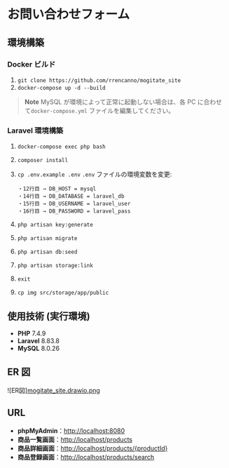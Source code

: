 # お問い合わせフォーム

## 環境構築

### Docker ビルド

1. `git clone https://github.com/rrencanno/mogitate_site`
2. `docker-compose up -d --build`

> **Note**
> MySQL が環境によって正常に起動しない場合は、各 PC に合わせて`docker-compose.yml` ファイルを編集してください。

### Laravel 環境構築

1. `docker-compose exec php bash`
2. `composer install`
3. `cp .env.example .env`
    `.env` ファイルの環境変数を変更:

    ```
    ・12行目 → DB_HOST = mysql
    ・14行目 → DB_DATABASE = laravel_db
    ・15行目 → DB_USERNAME = laravel_user
    ・16行目 → DB_PASSWORD = laravel_pass
    ```

4. `php artisan key:generate`
5. `php artisan migrate`
6. `php artisan db:seed`
7. `php artisan storage:link`
8. `exit`
9. `cp img src/storage/app/public`

## 使用技術 (実行環境)

- **PHP** 7.4.9
- **Laravel** 8.83.8
- **MySQL** 8.0.26

## ER 図
![ER図][mogitate_site.drawio.png](mogitate_site.drawio.png)

## URL

- **phpMyAdmin**：[http://localhost:8080](http://localhost:8080)
- **商品一覧画面**：[http://localhost/products](http://localhost/products)
- **商品詳細画面**：[http://localhost/products/{productId}](http://localhost/products/{productId})
- **商品登録画面**：[http://localhost/products/search](http://localhost/products/search)
